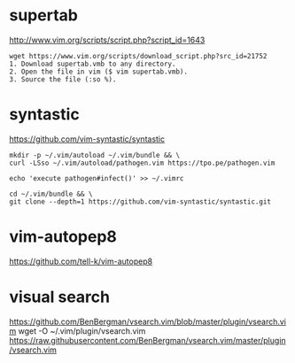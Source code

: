 # supertab
http://www.vim.org/scripts/script.php?script_id=1643

```
wget https://www.vim.org/scripts/download_script.php?src_id=21752
1. Download supertab.vmb to any directory.
2. Open the file in vim ($ vim supertab.vmb).
3. Source the file (:so %).
```

# syntastic
https://github.com/vim-syntastic/syntastic

```
mkdir -p ~/.vim/autoload ~/.vim/bundle && \
curl -LSso ~/.vim/autoload/pathogen.vim https://tpo.pe/pathogen.vim

echo 'execute pathogen#infect()' >> ~/.vimrc

cd ~/.vim/bundle && \
git clone --depth=1 https://github.com/vim-syntastic/syntastic.git
```

# vim-autopep8
https://github.com/tell-k/vim-autopep8

# visual search
https://github.com/BenBergman/vsearch.vim/blob/master/plugin/vsearch.vim
wget -O ~/.vim/plugin/vsearch.vim https://raw.githubusercontent.com/BenBergman/vsearch.vim/master/plugin/vsearch.vim
